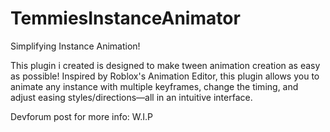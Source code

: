 # TemmiesInstanceAnimator
Simplifying Instance Animation!

This plugin i created is designed to make tween animation creation as easy as possible! Inspired by Roblox's Animation Editor, this plugin allows you to animate any instance with multiple keyframes, change the timing, and adjust easing styles/directions—all in an intuitive interface.

Devforum post for more info: W.I.P
